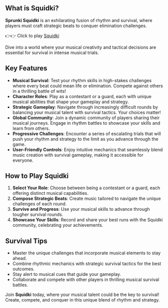 ## What is Squidki?

**Sprunki Squidki** is an exhilarating fusion of rhythm and survival, where players must craft strategic beats to conquer elimination challenges. 

👉👉 Click to play [Squidki](https://sprunkly.org/game/squidki)

Dive into a world where your musical creativity and tactical decisions are essential for survival in intense musical trials.

## Key Features

- **Musical Survival**: Test your rhythm skills in high-stakes challenges where every beat could mean life or elimination. Compete against others in a thrilling battle of wits!
- **Character Roles**: Play as a contestant or a guard, each with unique musical abilities that shape your gameplay and strategy.
- **Strategic Gameplay**: Navigate through increasingly difficult rounds by balancing your musical talent with survival tactics. Your choices matter!
- **Global Community**: Join a dynamic community of players sharing their musical journeys. Engage in rhythm battles to showcase your skills and learn from others.
- **Progressive Challenges**: Encounter a series of escalating trials that will push your rhythm and strategy to the limit as you advance through the game.
- **User-Friendly Controls**: Enjoy intuitive mechanics that seamlessly blend music creation with survival gameplay, making it accessible for everyone.

## How to Play Squidki

1. **Select Your Role**: Choose between being a contestant or a guard, each offering distinct musical capabilities.
2. **Compose Strategic Beats**: Create music tailored to navigate the unique challenges of each round.
3. **Survive and Progress**: Use your musical skills to advance through tougher survival rounds.
4. **Showcase Your Skills**: Record and share your best runs with the Squidki community, celebrating your achievements.

## Survival Tips

- Master the unique challenges that incorporate musical elements to stay ahead.
- Combine rhythmic mechanics with strategic survival tactics for the best outcomes.
- Stay alert to musical cues that guide your gameplay.
- Collaborate and compete with other players in thrilling musical survival battles.

Join **Squidki** today, where your musical talent could be the key to survival! Create, compete, and conquer in this unique blend of rhythm and strategy.
